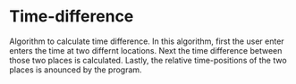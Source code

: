 # Time-difference
Algorithm to calculate time difference.
In this algorithm, first the user enter enters the time at two differnt locations.
Next the time difference between those two places is calculated.
Lastly, the relative time-positions of the two places is anounced by the program.
